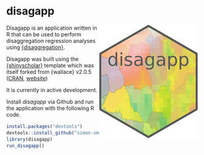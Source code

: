 # disagapp 

<img src="inst/shiny/www/logo.png" width="259" height="300" align="right" >

Disagapp is an application written in R that can be used to perform disaggregation regression analyses using [{disaggregation}](https://cran.r-project.org/package=disaggregation). 

Disagapp was built using the [{shinyscholar}](https://github.com/simon-smart88/shinyscholar) template which was itself forked from {wallace} v2.0.5 ([CRAN](https://cran.r-project.org/package=wallace), [website](https://wallaceecomod.github.io/wallace/index.html))

It is currently in active development.

Install *disagapp* via Github and run the application with the following R code.

```R
install.packages("devtools")
devtools::install_github("simon-smart88/disagapp")
library(disagapp)
run_disagapp()
```
